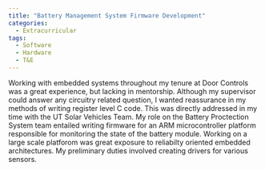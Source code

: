 ```yaml
---
title: "Battery Management System Firmware Development"
categories:
  - Extracurricular
tags:
  - Software
  - Hardware
  - T&E
---
```


Working with embedded systems throughout my tenure at Door Controls was a great experience, but lacking in mentorship. Although my supervisor could answer any circuitry related question,
I wanted reassurance in my methods of writing register level C code. This was directly addressed in my time with the UT Solar Vehicles Team. My role on the Battery Proctection System team entailed
writing firmware for an ARM microcontroller platform responsible for monitoring the state of the battery module. Working on a large scale platforom was great exposure to reliabilty oriented embedded architectures.
My preliminary duties involved creating drivers for various sensors. 